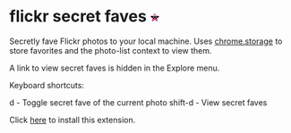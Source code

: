 # flickr secret faves ![secret-fave-icon](/extension/img/icon16.png)

Secretly fave Flickr photos to your local machine. Uses [chrome.storage](http://developer.chrome.com/extensions/storage.html) to store favorites and the photo-list context to view them.

A link to view secret faves is hidden in the Explore menu.

Keyboard shortcuts:

d - Toggle secret fave of the current photo
shift-d - View secret faves

Click [here](https://chrome.google.com/webstore/detail/flickr-secret-faves/kfkeaclfeilnaialkjflklopnmknggmf) to install this extension.
